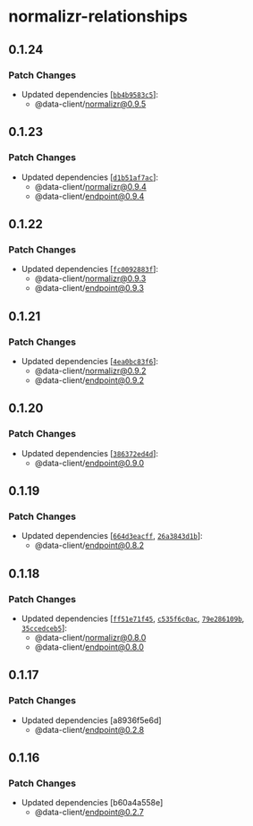 # normalizr-relationships

## 0.1.24

### Patch Changes

- Updated dependencies [[`bb4b9583c5`](https://github.com/reactive/data-client/commit/bb4b9583c52e2b2fe45765af10b385b571901ee7)]:
  - @data-client/normalizr@0.9.5

## 0.1.23

### Patch Changes

- Updated dependencies [[`d1b51af7ac`](https://github.com/reactive/data-client/commit/d1b51af7ac4a8a7c0559f478cc9503be8e61514c)]:
  - @data-client/normalizr@0.9.4
  - @data-client/endpoint@0.9.4

## 0.1.22

### Patch Changes

- Updated dependencies [[`fc0092883f`](https://github.com/reactive/data-client/commit/fc0092883f5af42a5d270250482b7f0ba9845e95)]:
  - @data-client/normalizr@0.9.3
  - @data-client/endpoint@0.9.3

## 0.1.21

### Patch Changes

- Updated dependencies [[`4ea0bc83f6`](https://github.com/reactive/data-client/commit/4ea0bc83f65f49cb2155f6aecdc5f8d1b168fd5e)]:
  - @data-client/normalizr@0.9.2
  - @data-client/endpoint@0.9.2

## 0.1.20

### Patch Changes

- Updated dependencies [[`386372ed4d`](https://github.com/reactive/data-client/commit/386372ed4d0b454687847ba2b8eed4369ef7cdf7)]:
  - @data-client/endpoint@0.9.0

## 0.1.19

### Patch Changes

- Updated dependencies [[`664d3eacff`](https://github.com/reactive/data-client/commit/664d3eacff08c3c75e8ed7c3ccc64ee21faa6f7f), [`26a3843d1b`](https://github.com/reactive/data-client/commit/26a3843d1b61900c385d8626d7062d6f0424c137)]:
  - @data-client/endpoint@0.8.2

## 0.1.18

### Patch Changes

- Updated dependencies [[`ff51e71f45`](https://github.com/reactive/data-client/commit/ff51e71f45857eb172f3fe05829e34c9abb68252), [`c535f6c0ac`](https://github.com/reactive/data-client/commit/c535f6c0ac915b5242c1c7694308b7ee7aab16a1), [`79e286109b`](https://github.com/reactive/data-client/commit/79e286109b5566f8e7acfdf0f44201263072d1d1), [`35ccedceb5`](https://github.com/reactive/data-client/commit/35ccedceb53d91dd54dd996990c7c75719be2b85)]:
  - @data-client/normalizr@0.8.0
  - @data-client/endpoint@0.8.0

## 0.1.17

### Patch Changes

- Updated dependencies [a8936f5e6d]
  - @data-client/endpoint@0.2.8

## 0.1.16

### Patch Changes

- Updated dependencies [b60a4a558e]
  - @data-client/endpoint@0.2.7
